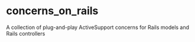 # concerns_on_rails
A collection of plug-and-play ActiveSupport concerns for Rails models and Rails controllers
